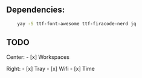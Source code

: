 
## Dependencies:
```bash
    yay -S ttf-font-awesome ttf-firacode-nerd jq  
```

## TODO
Center:
    - [x] Workspaces
    
Right:
    - [x] Tray
    - [x] Wifi
    - [x] Time
